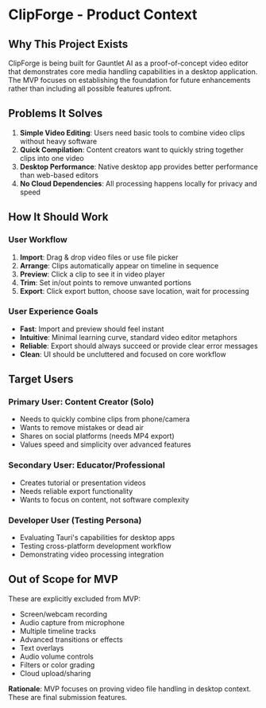 # ClipForge - Product Context

## Why This Project Exists
ClipForge is being built for Gauntlet AI as a proof-of-concept video editor that demonstrates core media handling capabilities in a desktop application. The MVP focuses on establishing the foundation for future enhancements rather than including all possible features upfront.

## Problems It Solves
1. **Simple Video Editing**: Users need basic tools to combine video clips without heavy software
2. **Quick Compilation**: Content creators want to quickly string together clips into one video
3. **Desktop Performance**: Native desktop app provides better performance than web-based editors
4. **No Cloud Dependencies**: All processing happens locally for privacy and speed

## How It Should Work
### User Workflow
1. **Import**: Drag & drop video files or use file picker
2. **Arrange**: Clips automatically appear on timeline in sequence
3. **Preview**: Click a clip to see it in video player
4. **Trim**: Set in/out points to remove unwanted portions
5. **Export**: Click export button, choose save location, wait for processing

### User Experience Goals
- **Fast**: Import and preview should feel instant
- **Intuitive**: Minimal learning curve, standard video editor metaphors
- **Reliable**: Export should always succeed or provide clear error messages
- **Clean**: UI should be uncluttered and focused on core workflow

## Target Users

### Primary User: Content Creator (Solo)
- Needs to quickly combine clips from phone/camera
- Wants to remove mistakes or dead air
- Shares on social platforms (needs MP4 export)
- Values speed and simplicity over advanced features

### Secondary User: Educator/Professional
- Creates tutorial or presentation videos
- Needs reliable export functionality
- Wants to focus on content, not software complexity

### Developer User (Testing Persona)
- Evaluating Tauri's capabilities for desktop apps
- Testing cross-platform development workflow
- Demonstrating video processing integration

## Out of Scope for MVP
These are explicitly excluded from MVP:
- Screen/webcam recording
- Audio capture from microphone
- Multiple timeline tracks
- Advanced transitions or effects
- Text overlays
- Audio volume controls
- Filters or color grading
- Cloud upload/sharing

**Rationale**: MVP focuses on proving video file handling in desktop context. These are final submission features.

